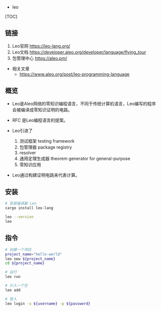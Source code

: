 - leo

[TOC]

## 链接
1. Leo官网 https://leo-lang.org/
2. Leo文档 https://developer.aleo.org/developer/language/flying_tour
3. 包管理中心 https://aleo.pm/

- 相关文章
    - https://www.aleo.org/post/leo-programming-language

## 概览
- Leo是Aleo网络的零知识编程语言，不同于传统计算机语言，Leo编写的程序会被编译成零知识证明的电路。
- RFC 是Leo编程语言的提案。

- Leo引进了
  1. 测试框架 testing framework
  2. 包管理器 package registry
  3. resolver
  4. 通用定理生成器 theorem generator for general-purpose
  5. 零知识应用

- Leo通过构建证明电路来代表计算。

## 安装
```bash
# 安装编译器 Leo
cargo install leo-lang

leo --version
leo
```

## 指令
```bash
# 创建一个项目
project_name="hello-world"
leo new ${project_name}
cd ${project_name}

# 运行
leo run

# 引入一个包
leo add 

# 登入
leo login -u ${username} -p ${password}
```